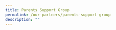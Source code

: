 ```yaml
---
title: Parents Support Group
permalink: /our-partners/parents-support-group
description: ""
---
```

